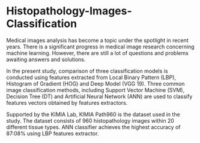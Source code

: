 # Histopathology-Images-Classification
Medical images analysis has become a topic under the spotlight in recent years. There is a significant progress in medical image research concerning machine learning. However, there are still a lot of questions and problems awaiting answers and solutions. 

In the present study, comparison of three classification models is conducted using features extracted from Local Binary Pattern (LBP), Histogram of Gradient (HOG) and Deep Model (VGG 19). Three common image classification methods, including Support Vector Machine (SVM), Decision Tree (DT) and Artificial Neural Network (ANN) are used to classify features vectors obtained by features extractors. 

Supported by the KIMIA Lab, KIMIA Path960 is the dataset used in the study. The dataset consists of 960 histopathology images within 20 different tissue types. ANN classifier achieves the highest accuracy of 87:08% using LBP features extractor.
